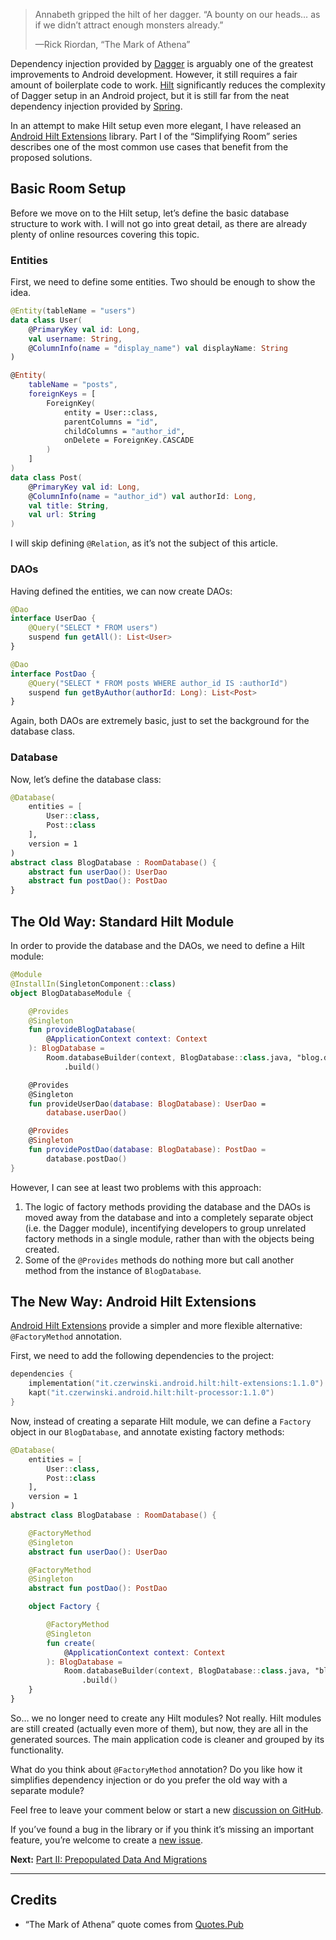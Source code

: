 > Annabeth gripped the hilt of her dagger. “A bounty on our heads…
> as if we didn’t attract enough monsters already.”
> 
> —Rick Riordan, “The Mark of Athena”

Dependency injection provided by [Dagger][dagger] is arguably one of the
greatest improvements to Android development. However, it still requires
a fair amount of boilerplate code to work. [Hilt][dagger:hilt] significantly
reduces the complexity of Dagger setup in an Android project, but it is
still far from the neat dependency injection provided by [Spring][spring].

In an attempt to make Hilt setup even more elegant, I have released an
[Android Hilt Extensions][sczerwinski:android-hilt] library. Part&nbsp;I
of the “Simplifying Room” series describes one of the most common use cases
that benefit from the proposed solutions.

## Basic Room Setup

Before we move on to the Hilt setup, let’s define the basic database
structure to work with. I will not go into great detail, as there are
already plenty of online resources covering this topic.

### Entities

First, we need to define some entities. Two should be enough to show
the idea.

```kotlin
@Entity(tableName = "users")
data class User(
    @PrimaryKey val id: Long,
    val username: String,
    @ColumnInfo(name = "display_name") val displayName: String
)

@Entity(
    tableName = "posts",
    foreignKeys = [
        ForeignKey(
            entity = User::class,
            parentColumns = "id",
            childColumns = "author_id",
            onDelete = ForeignKey.CASCADE
        )
    ]
)
data class Post(
    @PrimaryKey val id: Long,
    @ColumnInfo(name = "author_id") val authorId: Long,
    val title: String,
    val url: String
)
```

I will skip defining `@Relation`, as it’s not the subject of this article.

### DAOs

Having defined the entities, we can now create DAOs:
```kotlin
@Dao
interface UserDao {
    @Query("SELECT * FROM users")
    suspend fun getAll(): List<User>
}

@Dao
interface PostDao {
    @Query("SELECT * FROM posts WHERE author_id IS :authorId")
    suspend fun getByAuthor(authorId: Long): List<Post>
}
```

Again, both DAOs are extremely basic, just to set the background for the
database class.

### Database

Now, let’s define the database class:
```kotlin
@Database(
    entities = [
        User::class,
        Post::class
    ],
    version = 1
)
abstract class BlogDatabase : RoomDatabase() {
    abstract fun userDao(): UserDao
    abstract fun postDao(): PostDao
}
```

## The Old Way: Standard Hilt Module

In order to provide the database and the DAOs, we need to define
a Hilt module:
```kotlin
@Module
@InstallIn(SingletonComponent::class)
object BlogDatabaseModule {

    @Provides
    @Singleton
    fun provideBlogDatabase(
        @ApplicationContext context: Context
    ): BlogDatabase =
        Room.databaseBuilder(context, BlogDatabase::class.java, "blog.db")
            .build()

    @Provides
    @Singleton
    fun provideUserDao(database: BlogDatabase): UserDao =
        database.userDao()

    @Provides
    @Singleton
    fun providePostDao(database: BlogDatabase): PostDao =
        database.postDao()
}
```

However, I can see at least two problems with this approach:
1. The logic of factory methods providing the database and the DAOs
   is moved away from the database and into a completely separate
   object (i.e. the Dagger module), incentifying developers to group
   unrelated factory methods in a single module, rather than with
   the objects being created.
2. Some of the `@Provides` methods do nothing more but call another
   method from the instance of `BlogDatabase`.

## The New Way: Android Hilt Extensions

[Android Hilt Extensions][sczerwinski:android-hilt] provide a simpler
and more flexible alternative: `@FactoryMethod` annotation.

First, we need to add the following dependencies to the project:
```kotlin
dependencies {
    implementation("it.czerwinski.android.hilt:hilt-extensions:1.1.0")
    kapt("it.czerwinski.android.hilt:hilt-processor:1.1.0")
}
```

Now, instead of creating a separate Hilt module, we can define a `Factory`
object in our `BlogDatabase`, and annotate existing factory methods:
```kotlin
@Database(
    entities = [
        User::class,
        Post::class
    ],
    version = 1
)
abstract class BlogDatabase : RoomDatabase() {

    @FactoryMethod
    @Singleton
    abstract fun userDao(): UserDao

    @FactoryMethod
    @Singleton
    abstract fun postDao(): PostDao

    object Factory {

        @FactoryMethod
        @Singleton
        fun create(
            @ApplicationContext context: Context
        ): BlogDatabase =
            Room.databaseBuilder(context, BlogDatabase::class.java, "blog.db")
                .build()
    }
}
```

So… we no longer need to create any Hilt modules? Not really. Hilt
modules are still created (actually even more of them), but now, they are
all in the generated sources. The main application code is cleaner and
grouped by its functionality.

What do you think about `@FactoryMethod` annotation? Do you like how it
simplifies dependency injection or do you prefer the old way with
a separate module?

Feel free to leave your comment below or start a new
[discussion on GitHub][github:android-hilt:discussions].

If you’ve found a bug in the library or if you think it’s missing an
important feature, you’re welcome to create a
[new issue][github:android-hilt:issues].

**Next:** [Part II: Prepopulated Data And Migrations][simplifying-room-2]

---

## Credits

- “The Mark of Athena” quote comes from [Quotes.Pub][quote:riordan]


[simplifying-room-2]: https://slav.dev/posts/simplifying-room-2

[dagger]: https://dagger.dev/
[dagger:hilt]: https://dagger.dev/hilt/
[spring]: https://spring.io/

[sczerwinski:android-hilt]: https://github.com/sczerwinski/android-hilt

[github:android-hilt:discussions]: https://github.com/sczerwinski/android-hilt/discussions
[github:android-hilt:issues]: https://github.com/sczerwinski/android-hilt/issues/new/choose

[Pixabay:rihaij]: https://pixabay.com/users/rihaij-2145/?utm_source=link-attribution&utm_medium=referral&utm_campaign=image&utm_content=1729902
[Pixabay:dagger]: https://pixabay.com/?utm_source=link-attribution&utm_medium=referral&utm_campaign=image&utm_content=1729902

[quote:riordan]: https://quotes.pub/q/annabeth-gripped-the-hilt-of-her-dagger-a-bounty-on-our-head-353304
